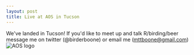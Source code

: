 ```yaml
---
layout: post
title: Live at AOS in Tucson
---
```

We've landed in Tucson! If you'd like to meet up and talk R/birding/beer message me on twitter (@birderboone) or email me (mttboone@gmail.com)
![AOS logo](https://i.imgur.com/HQdPDIv.jpg)
